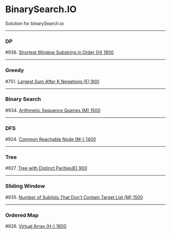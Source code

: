 # BinarySearch.IO
Solution for binarySearch.io


---
### DP
#936. [Shortest Window Substring in Order (H) 1800](./code/936.txt) <br />

---
### Greedy
#751. [Largest Sum After K Negations (E) 900](./code/751.txt) <br />

---
### Binary Search
#934. [Arithmetic Sequence Queries (M) 1500](./code/934.txt) <br />

---
### DFS
#924. [Common Reachable Node (M-) 1400](./code/924.txt) <br />

---
### Tree
#927. [Tree with Distinct Parities(E) 900](./code/927.txt) <br />

---
### Sliding Window
#935. [Number of Sublists That Don't Contain Target List (M) 1500](./code/935.txt) <br />

---
### Ordered Map
#926. [Virtual Array (H-) 1600](./code/926.txt) <br />
